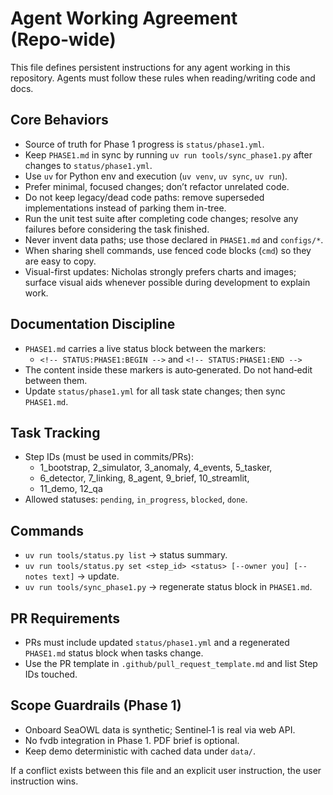 # Agent Working Agreement (Repo‑wide)

This file defines persistent instructions for any agent working in this repository. Agents must follow these rules when reading/writing code and docs.

## Core Behaviors

- Source of truth for Phase 1 progress is `status/phase1.yml`.
- Keep `PHASE1.md` in sync by running `uv run tools/sync_phase1.py` after changes to `status/phase1.yml`.
- Use `uv` for Python env and execution (`uv venv`, `uv sync`, `uv run`).
- Prefer minimal, focused changes; don’t refactor unrelated code.
- Do not keep legacy/dead code paths: remove superseded implementations instead of parking them in-tree.
- Run the unit test suite after completing code changes; resolve any failures before considering the task finished.
- Never invent data paths; use those declared in `PHASE1.md` and `configs/*`.
- When sharing shell commands, use fenced code blocks (```cmd```) so they are easy to copy.
- Visual-first updates: Nicholas strongly prefers charts and images; surface visual aids whenever possible during development to explain work.

## Documentation Discipline

- `PHASE1.md` carries a live status block between the markers:
  - `<!-- STATUS:PHASE1:BEGIN -->` and `<!-- STATUS:PHASE1:END -->`
- The content inside these markers is auto‑generated. Do not hand‑edit between them.
- Update `status/phase1.yml` for all task state changes; then sync `PHASE1.md`.

## Task Tracking

- Step IDs (must be used in commits/PRs):
  - 1_bootstrap, 2_simulator, 3_anomaly, 4_events, 5_tasker,
  - 6_detector, 7_linking, 8_agent, 9_brief, 10_streamlit,
  - 11_demo, 12_qa
- Allowed statuses: `pending`, `in_progress`, `blocked`, `done`.

## Commands

- `uv run tools/status.py list` → status summary.
- `uv run tools/status.py set <step_id> <status> [--owner you] [--notes text]` → update.
- `uv run tools/sync_phase1.py` → regenerate status block in `PHASE1.md`.

## PR Requirements

- PRs must include updated `status/phase1.yml` and a regenerated `PHASE1.md` status block when tasks change.
- Use the PR template in `.github/pull_request_template.md` and list Step IDs touched.

## Scope Guardrails (Phase 1)

- Onboard SeaOWL data is synthetic; Sentinel‑1 is real via web API.
- No fvdb integration in Phase 1. PDF brief is optional.
- Keep demo deterministic with cached data under `data/`.

If a conflict exists between this file and an explicit user instruction, the user instruction wins.
